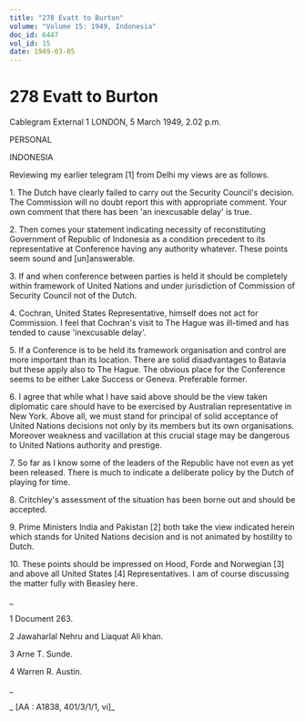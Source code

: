 ```yaml
---
title: "278 Evatt to Burton"
volume: "Volume 15: 1949, Indonesia"
doc_id: 6447
vol_id: 15
date: 1949-03-05
---
```


# 278 Evatt to Burton

Cablegram External 1 LONDON, 5 March 1949, 2.02 p.m.

PERSONAL

INDONESIA

Reviewing my earlier telegram [1] from Delhi my views are as follows.

1\. The Dutch have clearly failed to carry out the Security Council's decision. The Commission will no doubt report this with appropriate comment. Your own comment that there has been 'an inexcusable delay' is true.

2\. Then comes your statement indicating necessity of reconstituting Government of Republic of Indonesia as a condition precedent to its representative at Conference having any authority whatever. These points seem sound and [un]answerable.

3\. If and when conference between parties is held it should be completely within framework of United Nations and under jurisdiction of Commission of Security Council not of the Dutch.

4\. Cochran, United States Representative, himself does not act for Commission. I feel that Cochran's visit to The Hague was ill-timed and has tended to cause 'inexcusable delay'.

5\. If a Conference is to be held its framework organisation and control are more important than its location. There are solid disadvantages to Batavia but these apply also to The Hague. The obvious place for the Conference seems to be either Lake Success or Geneva. Preferable former.

6\. I agree that while what I have said above should be the view taken diplomatic care should have to be exercised by Australian representative in New York. Above all, we must stand for principal of solid acceptance of United Nations decisions not only by its members but its own organisations. Moreover weakness and vacillation at this crucial stage may be dangerous to United Nations authority and prestige.

7\. So far as I know some of the leaders of the Republic have not even as yet been released. There is much to indicate a deliberate policy by the Dutch of playing for time.

8\. Critchley's assessment of the situation has been borne out and should be accepted.

9\. Prime Ministers India and Pakistan [2] both take the view indicated herein which stands for United Nations decision and is not animated by hostility to Dutch.

10\. These points should be impressed on Hood, Forde and Norwegian [3] and above all United States [4] Representatives. I am of course discussing the matter fully with Beasley here.

_

1 Document 263.

2 Jawaharlal Nehru and Liaquat Ali khan.

3 Arne T. Sunde.

4 Warren R. Austin.

_

_ [AA : A1838, 401/3/1/1, vi]_
